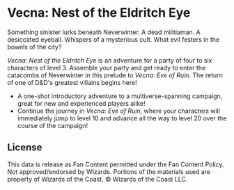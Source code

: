 # Vecna: Nest of the Eldritch Eye

Something sinister lurks beneath Neverwinter. A dead militiaman. A desiccated eyeball. Whispers of a mysterious cult. What evil festers in the bowels of the city?

*Vecna: Nest of the Eldritch Eye* is an adventure for a party of four to six characters of level 3. Assemble your party and get ready to enter the catacombs of Neverwinter in this prelude to *Vecna: Eve of Ruin*. The return of one of D&D's greatest villains begins here!

- A one-shot introductory adventure to a multiverse-spanning campaign, great for new and experienced players alike!
- Continue the journey in *Vecna: Eve of Ruin*, where your characters will immediately jump to level 10 and advance all the way to level 20 over the course of the campaign!

## License

This data is release as Fan Content permitted under the Fan Content Policy. Not approved/endorsed by Wizards. Portions of the materials used are property of Wizards of the Coast. © Wizards of the Coast LLC.
